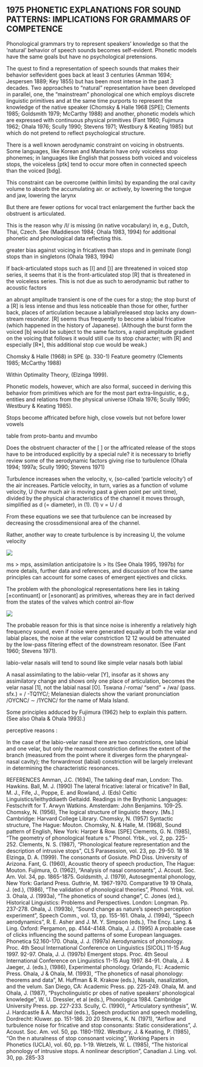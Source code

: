 ## 1975 PHONETIC EXPLANATIONS FOR SOUND PATTERNS: IMPLICATIONS FOR GRAMMARS OF COMPETENCE

Phonological grammars try to represent speakers’ knowledge so that the ‘natural’
behavior of speech sounds becomes self-evident. Phonetic models have the same goals
but have no psychological pretensions. 

The quest to find a representation of speech sounds that makes their behavior selfevident goes back at least 3 centuries (Amman 1694; Jespersen 1889; Key 1855) but has
been most intense in the past 3 decades. Two approaches to “natural” representation
have been developed in parallel, one, the “mainstream” phonological one which employs
discrete linguistic primitives and at the same time purports to represent the knowledge of
the native speaker (Chomsky & Halle 1968 [SPE]; Clements 1985; Goldsmith 1979;
McCarthy 1988) and another, phonetic models which are expressed with continuous
physical primitives (Fant 1960; Fujimura 1962; Ohala 1976; Scully 1990; Stevens 1971;
Westbury & Keating 1985) but which do not pretend to reflect psychological structure. 

There is a well known aerodynamic constraint on voicing in obstruents. Some
languages, like Korean and Mandarin have only voiceless stop phonemes; in languages
like English that possess both voiced and voiceless stops, the voiceless [ptk] tend to
occur more often in connected speech than the voiced [bdg]. 

This constraint can be overcome (within limits) by expanding the oral
cavity volume to absorb the accumulating air. or
actively, by lowering the tongue and jaw, lowering the larynx 

But there are fewer
options for vocal tract enlargement the further back the obstruent is articulated.

 This
is the reason why /I/ is missing (in native vocabulary) in, e.g., Dutch, Thai, Czech. See
(Maddieson 1984; Ohala 1983, 1994) for additional phonetic and phonological data
reflecting this.

greater bias against voicing in fricatives than stops and in geminate (long) stops than in
singletons (Ohala 1983, 1994)

If back-articulated stops such as [I] and [)] are threatened in voiced stop series, it
seems that it is the front-articulated stop [R] that is threatened in the voiceless series.
This is not due as such to aerodynamic but rather to acoustic factors

an abrupt amplitude
transient is one of the cues for a stop; the stop burst of a [R] is less intense and thus less
noticeable than those for other, further back, places of articulation because a labiallyreleased stop lacks any down-stream resonator.  [R] seems thus frequently to become a
labial fricative (which happened in the history of Japanese). (Although the burst form the
voiced [b] would be subject to the same factors, a rapid amplitude gradient on the voicing
that follows it would still cue its stop character; with [R] and especially [R*], this
additional stop cue would be weak.)

 Chomsky & Halle (1968) in SPE (p. 330-1)
Feature geometry (Clements 1985; McCarthy 1988) 

Within Optimality Theory, (Elzinga
1999).

Phonetic models, however, which are also formal, succeed in
deriving this behavior from primitives which are for the most part extra-linguistic, e.g.,
entities and relations from the physical universe (Ohala 1976; Scully 1990; Westbury &
Keating 1985).

Stops become affricated before high, close vowels but not before lower vowels

table from proto-bantu and mvumbo


Does the obstruent character of the [ ] or the affricated release of the stops have to be
introduced explicitly by a special rule?
 it is necessary to briefly review some of the
aerodynamic factors giving rise to turbulence (Ohala 1994; 1997a; Scully 1990; Stevens
1971)

Turbulence increases when the velocity, v, (so-called ‘particle velocity’) of the air
increases. Particle velocity, in turn, varies as a function of volume velocity, U (how
much air is moving past a given point per unit time), divided by the physical
characteristics of the channel it moves through, simplified as d (= diameter), in (1).
(1) v = U / d

From these equations we see that turbulence can be increased by decreasing the crossdimensional area of the channel. 

Rather,
another way to create turbulence is by increasing U, the volume velocity

<img src="img/2019-05-22-13-43-41.png">

ms > mps, assimilation anticipatoire  ls > lts
 (See Ohala 1995, 1997b) for
more details, further data and references, and discussion of how the same principles can
account for some cases of emergent ejectives and clicks.

The problem with the phonological representations here lies
in taking [±continuant] or [±sonorant] as primitives, whereas they are in fact derived from
the states of the valves which control air-flow

<img src="img/2019-05-22-13-50-52.png">

The probable reason for this
is that since noise is inherently a relatively high frequency sound, even if noise were
generated equally at both the velar and labial places, the noise at the velar constriction 
12
12
would be attenuated by the low-pass filtering effect of the downstream resonator. (See
(Fant 1960; Stevens 1971).

 labio-velar nasals
will tend to sound like simple velar nasals
both labial  

A nasal assimilating to the labio-velar [Y], insofar as it shows any assimilatory
change and shows only one place of articulation, becomes the velar nasal [1], not the
labial nasal [O]. Tswana /-roma/ “send” + /wa/ (pass. sfx.) = / -TQ1YC/; Melanesian
dialects show the variant pronunciation /OYCNC/ ∼ /1YCNC/ for the name of Mala Island.

Some principles adduced by Fujimura (1962) help to explain this pattern. (See
also Ohala & Ohala 1993).) 

perceptive reasons :

In the  case of the labio-velar nasal there are two constrictions, one labial and one velar, but only
the rearmost constriction defines the extent of the branch (measured from the point where
it diverges form the pharyngeal-nasal cavity); the forwardmost (labial) constriction will
be largely irrelevant in determining the characteristic resonances. 

REFERENCES
Amman, J.C. (1694), The talking deaf man, London: Tho. Hawkins.
Ball, M. J. (1990) The lateral fricative: lateral or fricative? In Ball, M. J., Fife, J., Poppe,
E. and Rowland, J. (Eds) Celtic Linguistics/Ieithyddiaeth Geltaidd. Readings in the
Brythonic Languages: Festschrift for T. Arwyn Watkins. Amsterdam: John
Benjamins. 109-25.
Chomsky, N. (1956), The logical structure of linguistic theory. [Ms.] Cambridge:
Harvard College Library.
Chomsky, N. (1957) Syntactic structure, The Hague: Mouton.
Chomsky, N. & Halle, M. (1968), Sound pattern of English, New York: Harper & Row.
[SPE]
Clements, G. N. (1985), “The geometry of phonological feature s.” Phonol. Yrbk., vol.
2, pp. 225-252.
Clements, N. S. (1987), “Phonological feature representation and the description of
intrusive stops”, CLS Parasession, vol. 23, pp. 29-50.
18
18
Elzinga, D. A. (1999). The consonants of Gosiute. PhD Diss. University of Arizona.
Fant, G. (1960), Acoustic theory of speech production, The Hague: Mouton.
Fujimura, O. (1962), “Analysis of nasal consonants”, J. Acoust. Soc. Am. Vol. 34, pp.
1865-1875.
Goldsmith, J. (1979), Autosegmental phonology, New York: Garland Press.
Guthrie, M. 1967-1970. Comparative 
19
19
Ohala, J. (ed.), (1986), “The validation of phonological theories”, Phonol. Yrbk. vol. 3.
Ohala, J. (1993a), “The phonetics of sound change”, C. Jones (ed.), Historical
Linguistics: Problems and Perspectives. London: Longman. Pp. 237-278.
Ohala, J. (1993b), “Sound change as nature’s speech perception experiment”, Speech
Comm., vol. 13, pp. 155-161.
Ohala, J. (1994), “Speech aerodynamics”, R. E. Asher and J. M. Y. Simpson (eds.), The
Ency. Lang. & Ling. Oxford: Pergamon, pp. 4144-4148.
Ohala, J. J. (1995) A probable case of clicks influencing the sound patterns of some
European languages. Phonetica 52.160-170.
Ohala, J. J. (1997a) Aerodynamics of phonology. Proc. 4th Seoul International
Conference on Linguistics [SICOL] 11-15 Aug 1997. 92-97.
Ohala, J. J. (1997b) Emergent stops. Proc. 4th Seoul International Conference on
Linguistics 11-15 Aug 1997. 84-91.
Ohala, J. & Jaeger, J. (eds.), (1986), Experimental phonology. Orlando, FL:
Academic Press.
Ohala, J & Ohala, M. (1993), “The phonetics of nasal phonology: theorems and data”,
M. Huffman & R. Krakow (eds.), Nasals, nasalization, and the velum. San Diego,
CA: Academic Press. pp. 225-249.
Ohala, M. and Ohala, J. (1987), “Psycholinguistic pr obes of native speakers’
phonological knowledge”, W. U. Dressler, et al (eds.), Phonologica 1984.
Cambridge University Press. pp. 227-233.
Scully, C. (1990), “ Articulatory synthesis”, W. J. Hardcastle & A. Marchal (eds.),
Speech production and speech modelling, Dordrecht: Kluwer. pp. 151-186.
20
20
Stevens, K. N. (1971), “Airflow and turbulence noise for fricative and stop consonants:
Static considerations”, J. Acoust. Soc. Am. vol. 50, pp. 1180-1192.
Westbury, J. & Keating, P. (1985), “On the n aturalness of stop consonant voicing”,
Working Papers in Phonetics (UCLA), vol. 60, pp. 1-19.
Wetzels, W. L. (1985), “The historical phonology of intrusive stops. A nonlinear
description”, Canadian J. Ling. vol. 30, pp. 285-33



